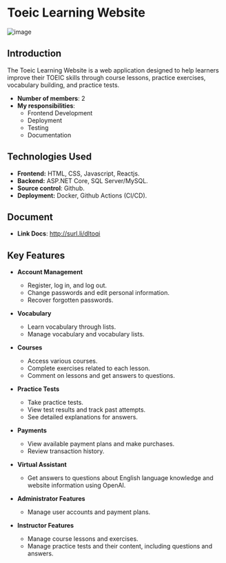 # Toeic Learning Website

![image](https://github.com/user-attachments/assets/afacaa71-8450-4f76-8fe2-7bffb274629e)

## Introduction

The Toeic Learning Website is a web application designed to help learners improve their TOEIC skills through course lessons, practice exercises, vocabulary building, and practice tests.
- **Number of members**: 2
- **My responsibilities**:
  - Frontend Development
  - Deployment
  - Testing
  - Documentation

## Technologies Used

- **Frontend:** HTML, CSS, Javascript, Reactjs.
- **Backend:** ASP.NET Core, SQL Server/MySQL.
- **Source control**: Github.
- **Deployment:** Docker, Github Actions (CI/CD).

## Document

- **Link Docs**: http://surl.li/dltoqi

## Key Features

- **Account Management**
  - Register, log in, and log out.
  - Change passwords and edit personal information.
  - Recover forgotten passwords.

- **Vocabulary**
  - Learn vocabulary through lists.
  - Manage vocabulary and vocabulary lists.

- **Courses**
  - Access various courses.
  - Complete exercises related to each lesson.
  - Comment on lessons and get answers to questions.

- **Practice Tests**
  - Take practice tests.
  - View test results and track past attempts.
  - See detailed explanations for answers.

- **Payments**
  - View available payment plans and make purchases.
  - Review transaction history.

- **Virtual Assistant**
  - Get answers to questions about English language knowledge and website information using OpenAI.

- **Administrator Features**
  - Manage user accounts and payment plans.

- **Instructor Features**
  - Manage course lessons and exercises.
  - Manage practice tests and their content, including questions and answers.
